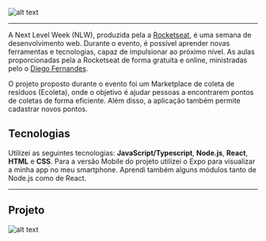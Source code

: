 ![alt text](https://raw.githubusercontent.com/NatNegreiros/nlw/master/public/assets/nlw.png)
***
A Next Level Week (NLW), produzida pela a [Rocketseat](https://rocketseat.com.br/), é uma semana de desenvolvimento web. Durante o evento, é possível aprender novas ferramentas e tecnologias, capaz de impulsionar ao próximo nível. As aulas proporcionadas pela a Rocketseat de forma gratuita e online, ministradas pelo o [Diego Fernandes](http://linkedin.com/in/diego-schell-fernandes). 

O projeto proposto durante o evento foi um Marketplace de coleta de resíduos (Ecoleta), onde o objetivo é ajudar pessoas a encontrarem pontos de coletas de forma eficiente. Além disso, a aplicação também permite cadastrar novos pontos.

## Tecnologias
Utilizei as seguintes tecnologias: **JavaScript/Typescript**, **Node.js**, **React**, **HTML** e **CSS**.
Para a versão Mobile do projeto utilizei o Expo para visualizar a minha app no meu smartphone.
Aprendi também alguns módulos tanto de Node.js como de React.
***
## Projeto
![alt text](https://i.ibb.co/xSNcz67/Capa.png)
